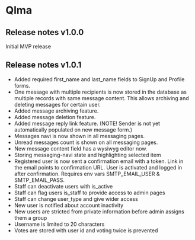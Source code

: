# Qlma

## Release notes v1.0.0
Initial MVP release

## Release notes v1.0.1
- Added required first_name and last_name fields to SignUp and Profile forms.
- One message with multiple recipients is now stored in the database as multiple records with same message content. This allows archiving and deleting messages for certain user.
- Added message archiving feature.
- Added message deletion feature.
- Added message reply link feature. (NOTE! Sender is not yet automatically populated on new message form.)
- Messages navi is now shown in all messaging pages.
- Unread messages count is shown on all messaging pages.
- New message content field has a wysiwyg editor now. 
- Storing messaging-navi state and highlighting selected item
- Registered user is now sent a confirmation email with a token. Link in the email points to confirmation URL. User is activated and logged in after confirmation. Requires env vars SMTP_EMAIL_USER & SMTP_EMAIL_PASS.
- Staff can deactivate users with is_active
- Staff can flag users is_staff to provide access to admin pages
- Staff can change user_type and give wider access
- New user is notified about account inactivity
- New users are stricted from private information before admin assigns them a group
- Username is limited to 20 characters
- Votes are stored with user id and voting twice is prevented

